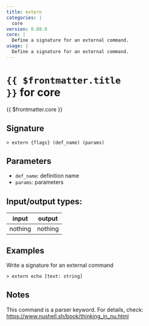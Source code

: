 ```yaml
---
title: extern
categories: |
  core
version: 0.88.0
core: |
  Define a signature for an external command.
usage: |
  Define a signature for an external command.
---
```

<!-- This file is automatically generated. Please edit the command in https://github.com/nushell/nushell instead. -->

# <code>{{ $frontmatter.title }}</code> for core

<div class='command-title'>{{ $frontmatter.core }}</div>

## Signature

```> extern {flags} (def_name) (params)```

## Parameters

 -  `def_name`: definition name
 -  `params`: parameters


## Input/output types:

| input   | output  |
| ------- | ------- |
| nothing | nothing |

## Examples

Write a signature for an external command
```nu
> extern echo [text: string]

```

## Notes
This command is a parser keyword. For details, check:
  https://www.nushell.sh/book/thinking_in_nu.html